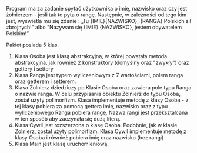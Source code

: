 Program ma za zadanie spytać użytkownika o imię, nazwisko oraz czy jest żołnierzem - jeśli tak to pyta o rangę. 
Następnie, w zależności od tego kim jest, wyświetla mu się zdanie : „Tu {IMIE}{NAZWISKO}, {RANGA} Polskich sił zbrojnych!”
albo "Nazywam się {IMIE} {NAZWISKO}, jestem obywatelem Polskim!”

Pakiet posiada 5 klas. 
1. Klasa Osoba jest klasą abstrakcyjną, w której powstała metoda abstrakcyjna, jak również 2 konstruktory (domyślny oraz "zwykły")
oraz gettery i settery
2. Klasa Ranga jest typem wyliczeniowym z 7 wartościami, polem ranga oraz getterem i setterem. 
3. Klasa Zolnierz dziedziczy po Klasie Osoba oraz zawiera pole typu Ranga o nazwie ranga.
 W celu przypisania obiektu Zolnierz do typu Osoba, został użyty polimorfizm.
Klasa implementuje metodę z klasy Osoba - z tej klasy pobiera za pomocą gettera imię, nazwisko oraz z typu wyliczeniowego Ranga
pobiera rangę. Nazwa rangi jest przekształcana w ten sposób aby zaczynała się dużą literą.
4. Klasa Cywil jest rozszerzona o klasę Osoba. Podobnie, jak w klasie Zolnierz, został użyty polimorfizm. 
Klasa Cywil implementuje metodę z klasy Osoba i również pobiera imię oraz nazwisko (bez rangi)
5. Klasa Main jest klasą uruchomieniową.
